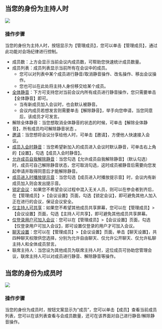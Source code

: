 
## 当您的身份为主持人时
![](https://main.qcloudimg.com/raw/b282921b58fca55d2a4635b00f386406.png)


### 操作步骤
当您的身份为主持人时，按钮显示为【管理成员】，您可以单击【管理成员】，通过此功能对会场纪律进行控制。
- 成员数：上方会显示当前会议内成员数，可帮助您快速统计成员数量。
- 成员列表：成员列表显示当前所有在会议中的成员。
  - 您可以对列表中某个成员进行静音/取消静音操作、改名操作、移出会议操作。
  - 您也可以在此处将主持人身份移交给某个成员。 
- [全体静音](https://cloud.tencent.com/document/product/1095/41246#.E5.85.A8.E4.BD.93.E9.9D.99.E9.9F.B3)：下方可支持您对当前会议内所有成员进行静音操作，您只需要单击【全体静音】即可。
  - 当有新成员加入会议时，也会默认被静音。
  - 会议内成员若想发言则需要单击【解除静音】，举手向您申请，当您同意后，该成员才可发言。 
- 解除全体静音：当您想取消全体静音的状态的时候，可单击【解除全体静音】，所有成员均可解除静音状态 。
- [邀请](https://cloud.tencent.com/document/product/1095/41293)：当您想将会议分享给他人时，可单击【邀请】，方便他人快速接入会议。
- [成员入会时静音](https://cloud.tencent.com/document/product/1095/43740#.E4.BC.9A.E8.AE.AE.E8.AE.BE.E7.BD.AE)：当您希望新加入的成员进入会议时默认静音，可单击右上角的【设置】，勾选【成员入会时静音】。
- [允许成员自我解除静音](https://cloud.tencent.com/document/product/1095/43740#.E4.BC.9A.E8.AE.AE.E8.AE.BE.E7.BD.AE)：当您勾选【允许成员自我解除静音】（默认勾选）时，成员可自己解除静音状态，您可取消勾选，这时成员被静音后需要向您发起申请并取得同意后才能解除静音。
- [成员进入时播放提示音](https://cloud.tencent.com/document/product/1095/43740#.E4.BC.9A.E8.AE.AE.E8.AE.BE.E7.BD.AE)：当您勾选【成员进入时播放提示音】时，会议内有新成员加入则会发出提示音。
- [锁定会议](https://cloud.tencent.com/document/product/1095/43740#.E4.BC.9A.E8.AE.AE.E8.AE.BE.E7.BD.AE)：如果您不希望会议过程中混入无关人员，则可以在参会者到齐后，在【管理成员】>【会议设置】页面，勾选【锁定会议】，即可避免其他人加入正在进行的会议，保证会议安全。
- [仅主持人可共享](https://cloud.tencent.com/document/product/1095/41247#.E8.AE.BE.E7.BD.AE.E5.85.B1.E4.BA.AB.E6.9D.83.E9.99.90)：如果您不希望其他成员共享屏幕，您可以在【管理成员】>【会议设置】页面，勾选【主持人可共享】，即可避免其他成员共享屏幕。
- [仅登录用户可加入会议](https://cloud.tencent.com/document/product/1095/43740#.E4.BC.9A.E8.AE.AE.E8.AE.BE.E7.BD.AE)：您可以在【管理成员】>【会议设置】页面，勾选【仅登录用户可加入会议】，即可设置仅登录的用户才可加入会议。
- [聊天设置](https://cloud.tencent.com/document/product/1095/41250#.E8.AE.BE.E7.BD.AE.E8.81.8A.E5.A4.A9.E6.9D.83.E9.99.90)：您可以在【管理成员】>【会议设置】页面，单击【聊天设置】，共四种聊天权限供您选择，分别为允许自由聊天、仅允许公开聊天、仅允许私聊主持人和全体成员禁言。
- 联席主持人：当您设为其他成员为联席主持人时，这位成员可协助您管理会议，联席主持人可以对成员进行静音、解除静音等操作。

## 当您的身份为成员时

![](https://main.qcloudimg.com/raw/2023826bfd27ec9316b6d77956c6ef88.jpg)


### 操作步骤
当您的身份为成员时，按钮文案显示为“成员”，您可以单击【成员】查看当前成员列表，您可以在该列表查看与会成员数量，还可在该界面对自己进行静音/解除静音操作。
